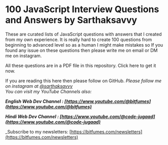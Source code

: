 # 100 JavaScript Interview Questions and Answers by Sarthaksavvy

These are curated lists of JavaScript questions with answers that I created from my own experience.
It is really hard to create 100 questions from beginning to advanced level so as a human I might make mistakes so If you found any issue on these questions then please write me on email or DM me on instagram.

All these questions are in a PDF file in this repository.
Click here to get it now.


If you are reading this here then please follow on GitHub.
_Please follow me on instagram at [@sarthaksavvy](https://www.instagram.com/sarthaksavvy) \
You can visit my YouTube Channels also:_

**_English Web Dev Channel : [https://www.youtube.com/@bitfumes](https://www.youtube.com/@bitfumes)_**

**_Hindi Web Dev Channel : [https://www.youtube.com/@code-jugaad](https://www.youtube.com/@code-jugaad)_**

_Subscribe to my newsletters: [https://bitfumes.com/newsletters](https://bitfumes.com/newsletters)
